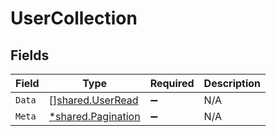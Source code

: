 # UserCollection


## Fields

| Field                                                   | Type                                                    | Required                                                | Description                                             |
| ------------------------------------------------------- | ------------------------------------------------------- | ------------------------------------------------------- | ------------------------------------------------------- |
| `Data`                                                  | [][shared.UserRead](../../models/shared/userread.md)    | :heavy_minus_sign:                                      | N/A                                                     |
| `Meta`                                                  | [*shared.Pagination](../../models/shared/pagination.md) | :heavy_minus_sign:                                      | N/A                                                     |